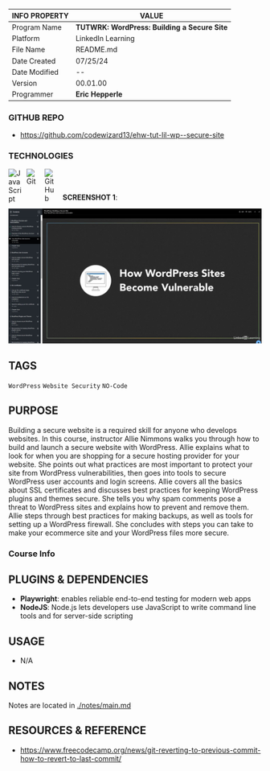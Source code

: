 | INFO PROPERTY | VALUE                                         |
| ------------- | --------------------------------------------- |
| Program Name  | **TUTWRK: WordPress: Building a Secure Site** |
| Platform      | LinkedIn Learning                             |
| File Name     | README.md                                     |
| Date Created  | 07/25/24                                      |
| Date Modified | --                                            |
| Version       | 00.01.00                                      |
| Programmer    | **Eric Hepperle**                             |

### GITHUB REPO

- https://github.com/codewizard13/ehw-tut-lil-wp--secure-site

### TECHNOLOGIES

<img align="left" alt="JavaScript" title="JavaScript" width="26px" src="https://cdn.jsdelivr.net/gh/devicons/devicon/icons/javascript/javascript-original.svg" style="padding-right:10px;" />

<img align="left" alt="Git" title="Git" width="26px" src="https://cdn.jsdelivr.net/gh/devicons/devicon/icons/git/git-original.svg" style="padding-right:10px;" />

<img align="left" alt="GitHub" title="GitHub" width="26px" src="https://user-images.githubusercontent.com/3369400/139448065-39a229ba-4b06-434b-bc67-616e2ed80c8f.png" style="padding-right:10px;" />

<br><br>

**SCREENSHOT 1**:

![](pix/screen--lil--wp-secure-site--01.jpg)


## TAGS

`WordPress` `Website Security` `NO-Code`


## PURPOSE

Building a secure website is a required skill for anyone who develops websites. In this course, instructor Allie Nimmons walks you through how to build and launch a secure website with WordPress. Allie explains what to look for when you are shopping for a secure hosting provider for your website. She points out what practices are most important to protect your site from WordPress vulnerabilities, then goes into tools to secure WordPress user accounts and login screens. Allie covers all the basics about SSL certificates and discusses best practices for keeping WordPress plugins and themes secure. She tells you why spam comments pose a threat to WordPress sites and explains how to prevent and remove them. Allie steps through best practices for making backups, as well as tools for setting up a WordPress firewall. She concludes with steps you can take to make your ecommerce site and your WordPress files more secure.


### Course Info




## PLUGINS & DEPENDENCIES

- **Playwright**: enables reliable end-to-end testing for modern web apps
- **NodeJS**: Node.js lets developers use JavaScript to write command line tools and for server-side scripting

## USAGE

- N/A

## NOTES

Notes are located in [./notes/main.md](./notes/main.md)

## RESOURCES & REFERENCE

- https://www.freecodecamp.org/news/git-reverting-to-previous-commit-how-to-revert-to-last-commit/